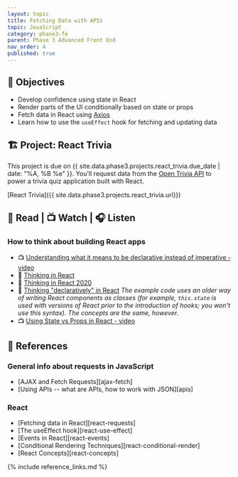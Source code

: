 ```yaml
---
layout: topic
title: Fetching Data with APIs
topic: JavaScript
category: phase3-fe
parent: Phase 3 Advanced Front End
nav_order: 4
published: true
---
```


## 🎯 Objectives

- Develop confidence using state in React
- Render parts of the UI conditionally based on state or props
- Fetch data in React using [Axios](https://axios-http.com/)
- Learn how to use the `useEffect` hook for fetching and updating data

## 🏗️ Project: React Trivia

This project is due on {{ site.data.phase3.projects.react_trivia.due_date | date: "%A, %B %e" }}. You'll request data from the [Open Trivia API](https://opentdb.com/) to power a trivia quiz application built with React.

[React Trivia]({{ site.data.phase3.projects.react_trivia.url}})

## 📖 Read | 📺 Watch | 🎧 Listen

### How to think about building React apps

- 📺 [Understanding what it means to be declarative instead of imperative - video](https://youtu.be/E7Fbf7R3x6I)
- 📖 [Thinking in React](hhttps://react.dev/learn/thinking-in-react)
- 📖 [Thinking in React 2020](https://dev.to/laserreindeer/thinking-in-react-the-2020-version-4c18)
- 📖 [Thinking "declaratively" in React](https://daveceddia.com/thinking-statefully/) _The example code uses an older way of writing React components as classes (for example, `this.state` is used with versions of React prior to the introduction of hooks; you won't use this syntax). The concepts are the same, however._
- 📺 [Using State vs Props in React - video](https://www.youtube.com/watch?v=IYvD9oBCuJI)

## 🔖 References

### General info about requests in JavaScript

- [AJAX and Fetch Requests][ajax-fetch]
- [Using APIs -- what are APIs, how to work with JSON][apis]

### React

- [Fetching data in React][react-requests]
- [The useEffect hook][react-use-effect]
- [Events in React][react-events]
- [Conditional Rendering Techniques][react-conditional-render]
- [React Concepts][react-concepts]

{% include reference_links.md %}
